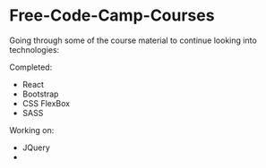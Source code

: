 # Free-Code-Camp-Courses
Going through some of the course material to continue looking into technologies:

Completed:
- React
- Bootstrap
- CSS FlexBox
- SASS

Working on:
- JQuery
- 
